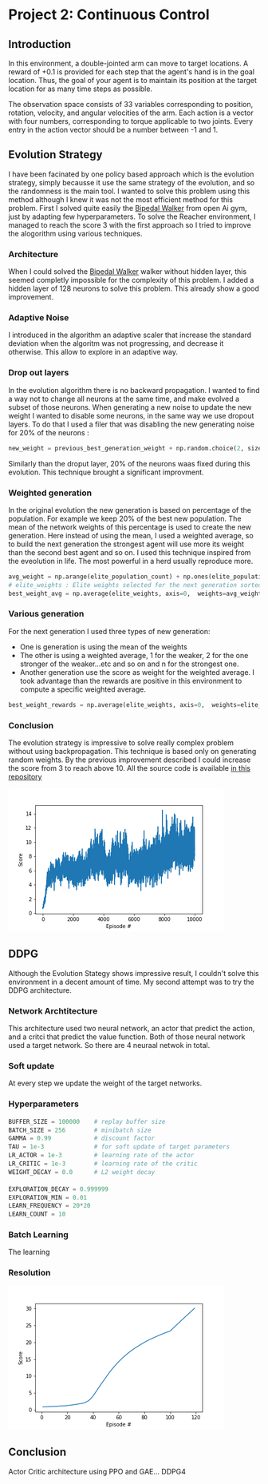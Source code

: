 # Project 2: Continuous Control

## Introduction

In this environment, a double-jointed arm can move to target locations. A reward of +0.1 is provided for each step that the agent's hand is in the goal location. Thus, the goal of your agent is to maintain its position at the target location for as many time steps as possible.

The observation space consists of 33 variables corresponding to position, rotation, velocity, and angular velocities of the arm. Each action is a vector with four numbers, corresponding to torque applicable to two joints. Every entry in the action vector should be a number between -1 and 1.


## Evolution Strategy

I have been facinated by one policy based approach which is the evolution strategy, simply becausse it use the same strategy of the evolution, and so the randomness is the main tool. I wanted to solve this problem using this method although I knew it was not the most efficient method for this problem. First I solved quite easily the [Bipedal Walker](https://gym.openai.com/envs/BipedalWalker-v2/) from open Ai gym, just by adapting few hyperparameters. 
To solve the Reacher environment, I managed to reach the score 3 with the first approach so I tried to improve the alogorithm using various techniques.

### Architecture
When I could solved the [Bipedal Walker](https://gym.openai.com/envs/BipedalWalker-v2/) walker without hidden layer, this seemed completly impossible for the complexity of this problem. I added a hidden layer of 128 neurons to solve this problem. This already show a good improvement.

### Adaptive Noise
I introduced in the algorithm an adaptive scaler that increase the standard deviation when the algoritm was not progressing, and decrease it otherwise. This allow to explore in an adaptive way. 

### Drop out layers
In the evolution algorithm there is no backward propagation. I wanted to find a way not to change all neurons at the same time, and make evolved a subset of those neurons. When generating a new noise to update the new weight I wanted to disable some neurons, in the same way we use dropout layers. To do that I used a filer that was disabling the new generating noise for 20% of the neurons : 
```python
new_weight = previous_best_generation_weight + np.random.choice(2, size=weight_count, p=[0.2, 0.8]) * noise_for_the_next_generation
```
Similarly than the droput layer, 20% of the neurons waas fixed during this evolution. This technique brought a significant improvment. 

### Weighted generation 
In the original evolution the new generation is based on percentage of the population. For example we keep 20% of the best new population. The mean of the network weights of this percentage is used to create the new generation.
Here instead of using the mean, I used a weighted average, so to build the next generation the strongest agent will use more its weight than the second best agent and so on. I used this technique inspired from the eveolution in life. The most powerful in a herd usually reproduce more. 

```python
avg_weight = np.arange(elite_population_count) + np.ones(elite_population_count)
# elite_weights : Elite weights selected for the next generation sorted from weaker to stronger
best_weight_avg = np.average(elite_weights, axis=0,  weights=avg_weight)
```

### Various generation
For the next generation I used three types of new generation: 
- One is generation is using the mean of the weights
- The other is using a weighted average, 1 for the weaker, 2 for the one stronger of the weaker...etc and so on and n for the strongest one.
- Another generation use the score as weight for the weighted average. I took advantage than the rewards are positive in this environment to compute a specific weighted average. 
```python
best_weight_rewards = np.average(elite_weights, axis=0,  weights=elite_rewards)
```

### Conclusion
The evolution strategy is impressive to solve really complex problem without using backpropagation. This technique is based only on generating random weights. By the previous improvement described I could increase the score from 3 to reach above 10.
All the source code is available [in this repository](https://github.com/Vinssou/ReacherEvolution)

![Progress](evolution_progresss01.png)

## DDPG
Although the Evolution Stategy shows impressive result, I couldn't solve this environment in a decent amount of time. My second attempt was to try the DDPG architecture. 

### Network Archtitecture
This architecture used two neural network, an actor that predict the action, and a critci that predict the value function.  Both of those neural network used a target network. So there are 4 neuraal netwok in total.

### Soft update
At every step we update the weight of the target networks.

### Hyperparameters

```python
BUFFER_SIZE = 100000    # replay buffer size
BATCH_SIZE = 256        # minibatch size
GAMMA = 0.99            # discount factor
TAU = 1e-3              # for soft update of target parameters
LR_ACTOR = 1e-3         # learning rate of the actor 
LR_CRITIC = 1e-3        # learning rate of the critic
WEIGHT_DECAY = 0.0      # L2 weight decay

EXPLORATION_DECAY = 0.999999
EXPLORATION_MIN = 0.01
LEARN_FREQUENCY = 20*20
LEARN_COUNT = 10
```

### Batch Learning
The learning 

### Resolution
![Progress](ddpg_solved.png)

## Conclusion
Actor Critic architecture using PPO and GAE... DDPG4 
